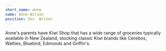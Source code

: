 ```yaml
---
short_name: anne
name: Anne Wilson
position: Snr. Writer
---
```


Anne's parents have Kiwi Shop that has a wide range of groceries typically available in New Zealand, stocking classic Kiwi brands like Cerebos, Watties, Bluebird, Edmonds and Griffin's.